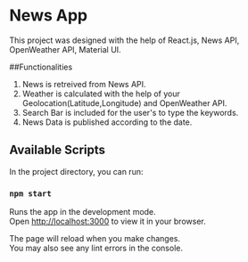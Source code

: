 # News App   

This project was designed with the help of React.js, News API, OpenWeather API, Material UI.

##Functionalities

1. News is retreived from News API.
2. Weather is calculated with the help of your Geolocation(Latitude,Longitude) and OpenWeather API.
3. Search Bar is included for the user's to type the keywords.
4. News Data is published according to the date.

## Available Scripts

In the project directory, you can run:

### `npm start`

Runs the app in the development mode.\
Open [http://localhost:3000](http://localhost:3000) to view it in your browser.

The page will reload when you make changes.\
You may also see any lint errors in the console.
